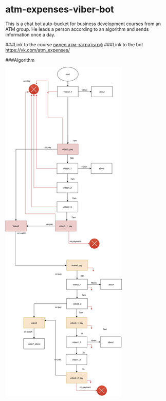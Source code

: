 # atm-expenses-viber-bot

This is a chat bot auto-bucket for business development courses from an ATM group. He leads a person according to an algorithm and sends information once a day.

###Link to the course
[видео.атм-затраты.рф](http://xn--b1aedk6a.xn----7sbba7a2a5alec3h.xn--p1ai/)
###Link to the bot
https://vk.com/atm_expenses/

###Algorithm

![logic](./logic.jpg)

